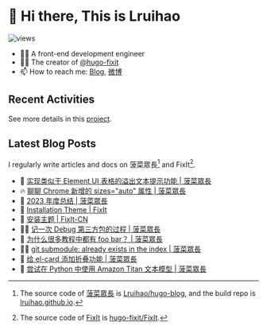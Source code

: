 # 👋 Hi there, This is Lruihao

![views](https://komarev.com/ghpvc/?username=Lruihao&color=ff69b4)

- 👨‍💻 A front-end development engineer
- 👨‍💼 The creator of [@hugo-fixit][hugo-fixit]
- 📫 How to reach me: [Blog][blog], [微博](https://weibo.com/liahao)

## Recent Activities

See more details in this [project](https://github.com/users/Lruihao/projects/1).

## Latest Blog Posts

I regularly write articles and docs on 菠菜眾長[^1] and FixIt[^2].

<!-- BLOG-POST-LIST:START -->
- 📝 [实现类似于 Element UI 表格的溢出文本提示功能 | 菠菜眾長](https://lruihao.cn/posts/overflow-tooltip/ "Thu Feb 29 2024 8:46 AM")
- 🔥 [聊聊 Chrome 新增的 sizes=&quot;auto&quot; 属性 | 菠菜眾長](https://lruihao.cn/posts/auto-sizes/ "Wed Feb 21 2024 2:00 AM")
- 📝 [2023 年度总结 | 菠菜眾長](https://lruihao.cn/years/2023/ "Fri Feb 09 2024 6:07 AM")
- 📝 [Installation Theme | FixIt](https://fixit.lruihao.cn/documentation/installation/ "Thu Jan 18 2024 2:29 AM")
- 📝 [安装主题 | FixIt-CN](https://fixit.lruihao.cn/zh-cn/documentation/installation/ "Thu Jan 18 2024 2:29 AM")
- 👨‍💻 [记一次 Debug 第三方包的过程 | 菠菜眾長](https://lruihao.cn/posts/900d5e4/ "Wed Jan 17 2024 6:57 AM")
- 📝 [为什么很多教程中都有 foo bar？ | 菠菜眾長](https://lruihao.cn/posts/20b75e9/ "Wed Jan 17 2024 1:58 AM")
- 👨‍💻 [git submodule: already exists in the index | 菠菜眾長](https://lruihao.cn/posts/6550187/ "Thu Jan 11 2024 2:30 AM")
- 📝 [给 el-card 添加折叠功能 | 菠菜眾長](https://lruihao.cn/posts/el-card-collapse/ "Wed Jan 10 2024 9:06 AM")
- 📝 [尝试在 Python 中使用 Amazon Titan 文本模型 | 菠菜眾長](https://lruihao.cn/posts/d8ae205/ "Fri Dec 22 2023 11:58 AM")

<!-- BLOG-POST-LIST:END -->

<!-- link reference definition -->
[blog]: https://lruihao.cn
[blog-repo]: https://github.com/Lruihao/hugo-blog
[blog-deploy]: https://github.com/Lruihao/lruihao.github.io
[hugo-fixit]: https://github.com/hugo-fixit
[fixit]: https://fixit.lruihao.cn
[fixit-repo]: https://github.com/hugo-fixit/FixIt

<!-- footnote reference definition -->
[^1]: The source code of [菠菜眾長][blog] is [Lruihao/hugo-blog][blog-repo], and the build repo is [lruihao.github.io][blog-deploy].
[^2]: The source code of [FixIt][fixit] is [hugo-fixit/FixIt][fixit-repo].
